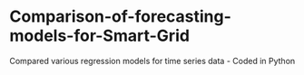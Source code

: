 # Comparison-of-forecasting-models-for-Smart-Grid
Compared various regression models for time series data - Coded in Python
